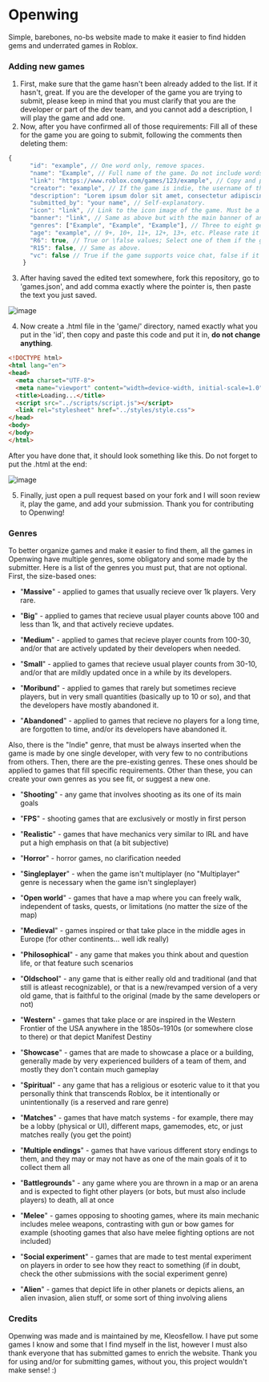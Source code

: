 # Openwing
Simple, barebones, no-bs website made to make it easier to find hidden gems and underrated games in Roblox.

### Adding new games
1. First, make sure that the game hasn't been already added to the list. If it hasn't, great. If you are the developer of the game you are trying to submit, please keep in mind that you must clarify that you are the developer or part of the dev team, and you cannot add a description, I will play the game and add one.
2. Now, after you have confirmed all of those requirements: Fill all of these for the game you are going to submit, following the comments then deleting them:
```js
{
      "id": "example", // One word only, remove spaces.
      "name": "Example", // Full name of the game. Do not include words like [BETA], [UPDATE], [NEW], etc.
      "link": "https://www.roblox.com/games/123/example", // Copy and paste the link.
      "creator": "example", // If the game is indie, the username of the developer. If the game is made by a group, its name.
      "description": "Lorem ipsum dolor sit amet, consectetur adipiscing elit. Proin ut ornare velit, ac lobortis nulla. Suspendisse eu nulla viverra, maximus arcu in, porta neque. Donec eget vestibulum libero. Integer fringilla faucibus ultrices. Ut et lectus rhoncus, pharetra neque id, tincidunt tortor. Cras massa dui, tempus non urna vel, lobortis gravida massa.", // One paragraph - describe from your perspective the game, base it off already existing descriptions in 'games.json'. You can be subjective.
      "submitted_by": "your name", // Self-explanatory.
      "icon": "link", // Link to the icon image of the game. Must be a 'tr.rbxcdn.com', if in doubt, check the other already existing links.
      "banner": "link", // Same as above but with the main banner of an applicable one.
      "genres": ["Example", "Example", "Example"], // Three to eight genres that fit the game. Please check the 'genres' section.
      "age": "example", // 9+, 10+, 11+, 12+, 13+, etc. Please rate it based on your experience in the game, not necessarily by the official rating. For example, if the game is too complex for someone under the age of X to understand, or its community is too toxic, it should be X+.
      "R6": true, // True or \false values; Select one of them if the game is only that rig type, the two if the game is 'User Choice' and none if the game doesn't use neither.
      "R15": false, // Same as above.
      "vc": false // True if the game supports voice chat, false if it doesn't.
    }
```
3. After having saved the edited text somewhere, fork this repository, go to 'games.json', and add comma exactly where the pointer is, then paste the text you just saved.

![image](https://github.com/user-attachments/assets/e331b97d-cb4e-47e5-9836-3fa834e100a0)

4. Now create a .html file in the 'game/' directory, named exactly what you put in the 'id', then copy and paste this code and put it in, **do not change anything**.

```html
<!DOCTYPE html>
<html lang="en">
<head>
  <meta charset="UTF-8">
  <meta name="viewport" content="width=device-width, initial-scale=1.0">
  <title>Loading...</title>
  <script src="../scripts/script.js"></script>
  <link rel="stylesheet" href="../styles/style.css">
</head>
<body>
</body>
</html>
```

After you have done that, it should look something like this. Do not forget to put the .html at the end: 

![image](https://github.com/user-attachments/assets/0c02f4a9-cf20-41dc-9e36-7f137db06db5)

5. Finally, just open a pull request based on your fork and I will soon review it, play the game, and add your submission. Thank you for contributing to Openwing!

### Genres

To better organize games and make it easier to find them, all the games in Openwing have multiple genres, some obligatory and some made by the submitter. Here is a list of the genres you must put, that are not optional. First, the size-based ones:

- "**Massive**" - applied to games that usually recieve over 1k players. Very rare.

- "**Big**" - applied to games that recieve usual player counts above 100 and less than 1k, and that actively recieve updates.

- "**Medium**" - applied to games that recieve player counts from 100-30, and/or that are actively updated by their developers when needed.

- "**Small**" - applied to games that recieve usual player counts from 30-10, and/or that are mildly updated once in a while by its developers.

- "**Moribund**" - applied to games that rarely but sometimes recieve players, but in very small quantities (basically up to 10 or so), and that the developers have mostly abandoned it.

- "**Abandoned**" - applied to games that recieve no players for a long time, are forgotten to time, and/or its developers have abandoned it.

Also, there is the "Indie" genre, that must be always inserted when the game is made by one single developer, with very few to no contributions from others. Then, there are the pre-existing genres. These ones should be applied to games that fill specific requirements. Other than these, you can create your own genres as you see fit, or suggest a new one.

- "**Shooting**" - any game that involves shooting as its one of its main goals

- "**FPS**" - shooting games that are exclusively or mostly in first person

- "**Realistic**" - games that have mechanics very similar to IRL and have put a high emphasis on that (a bit subjective)

- "**Horror**" - horror games, no clarification needed

- "**Singleplayer**" - when the game isn't multiplayer (no "Multiplayer" genre is necessary when the game isn't singleplayer)

- "**Open world**" - games that have a map where you can freely walk, independent of tasks, quests, or limitations (no matter the size of the map)

- "**Medieval**" - games inspired or that take place in the middle ages in Europe (for other continents... well idk really)

- "**Philosophical**" - any game that makes you think about and question life, or that feature such scenarios

- "**Oldschool**" - any game that is either really old and traditional (and that still is atleast recognizable), or that is a new/revamped version of a very old game, that is faithful to the original (made by the same developers or not)

- "**Western**" - games that take place or are inspired in the Western Frontier of the USA anywhere in the 1850s–1910s (or somewhere close to there) or that depict Manifest Destiny

- "**Showcase**" - games that are made to showcase a place or a building, generally made by very experienced builders of a team of them, and mostly they don't contain much gameplay

- "**Spiritual**" - any game that has a religious or esoteric value to it that you personally think that transcends Roblox, be it intentionally or unintentionally (is a reserved and rare genre)

- "**Matches**" - games that have match systems - for example, there may be a lobby (physical or UI), different maps, gamemodes, etc, or just matches really (you get the point)

- "**Multiple endings**" - games that have various different story endings to them, and they may or may not have as one of the main goals of it to collect them all

- "**Battlegrounds**" - any game where you are thrown in a map or an arena and is expected to fight other players (or bots, but must also include players) to death, all at once

- "**Melee**" - games opposing to shooting games, where its main mechanic includes melee weapons, contrasting with gun or bow games for example (shooting games that also have melee fighting options are not included)

- "**Social experiment**" - games that are made to test mental experiment on players in order to see how they react to something (if in doubt, check the other submissions with the social experiment genre)

- "**Alien**" - games that depict life in other planets or depicts aliens, an alien invasion, alien stuff, or some sort of thing involving aliens

### Credits

Openwing was made and is maintained by me, Kleosfellow. I have put some games I know and some that I find myself in the list, however I must also thank everyone that has submitted games to enrich the website. Thank you for using and/or for submitting games, without you, this project wouldn't make sense! \:)
